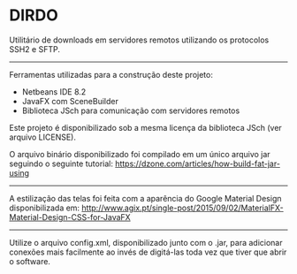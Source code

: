 # DIRDO
Utilitário de downloads em servidores remotos utilizando os protocolos SSH2 e SFTP.

--------------------------------------------------------------------------

Ferramentas utilizadas para a construção deste projeto:
* Netbeans IDE 8.2
* JavaFX com SceneBuilder
* Biblioteca JSch para comunicação com servidores remotos

Este projeto é disponibilizado sob a mesma licença da biblioteca JSch (ver arquivo LICENSE). 

O arquivo binário disponibilizado foi compilado em um único arquivo jar seguindo o seguinte tutorial:
https://dzone.com/articles/how-build-fat-jar-using

--------------------------------------------------------------------------

A estilização das telas foi feita com a aparência do Google Material Design disponibilizada em:
http://www.agix.pt/single-post/2015/09/02/MaterialFX-Material-Design-CSS-for-JavaFX

--------------------------------------------------------------------------
Utilize o arquivo config.xml, disponibilizado junto com o .jar, para adicionar conexões mais facilmente ao invés de digitá-las toda vez que tiver que abrir o software.
